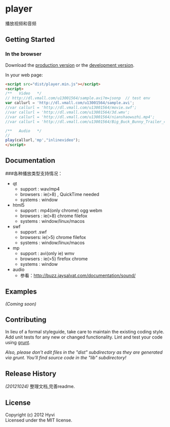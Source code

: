 # player

播放视频和音频

## Getting Started


### In the browser
Download the [production version][min] or the [development version][max].

[min]: https://raw.github.com/Hyvi/dbank-php-sdk/master/samples/player/dist/player.min.js 
[max]: https://raw.github.com/Hyvi/dbank-php-sdk/master/samples/player/dist/player.js 

In your web page:

```html
<script src="dist/player.min.js"></script>
<script>
/**   Video   */ 
// http://dl.vmall.com/u13001564/sample.avi?m=jsonp  // test env
var callurl = 'http://dl.vmall.com/u13001564/sample.avi';
//var callurl = 'http://dl.vmall.com/u13001564/movie.swf';
//var callurl = 'http://dl.vmall.com/u13001564/3d.wmv';
//var callurl = 'http://dl.vmall.com/u13001564/nianshaowuzhi.mp4';
//var callurl = 'http://dl.vmall.com/u13001564/Big_Buck_Bunny_Trailer_400p.ogg';

/**   Audio   */
// 
play(callurl,'mp',"inlinevideo");
</script>
```


## Documentation
###各种播放类型支持情况：
   - qt
       * support : wav/mp4
       * browsers : ie(>8) , QuickTime needed
       * systems : window
   - html5      
       * support : mp4(only chrome) ogg webm
       * browsers : ie(>8) chrome filefox
       * systems : window/linux/macos
   - swf
       * support .swf
       * browsers: ie(>5) chrome filefox
       * systems : window/linux/macos
   - mp
       * support : avi(only ie) wmv
       * browsers : ie(>5) firefox chrome
       * systems : window
   - audio
       * 参看：http://buzz.jaysalvat.com/documentation/sound/
   
## Examples
_(Coming soon)_

## Contributing
In lieu of a formal styleguide, take care to maintain the existing coding style. Add unit tests for any new or changed functionality. Lint and test your code using [grunt](https://github.com/cowboy/grunt).

_Also, please don't edit files in the "dist" subdirectory as they are generated via grunt. You'll find source code in the "lib" subdirectory!_

## Release History
_(20121024)_    整理文档,完善readme.

## License
Copyright (c) 2012 Hyvi  
Licensed under the MIT license.
